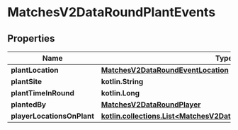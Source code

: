 
# MatchesV2DataRoundPlantEvents

## Properties
| Name | Type | Description | Notes |
| ------------ | ------------- | ------------- | ------------- |
| **plantLocation** | [**MatchesV2DataRoundEventLocation**](MatchesV2DataRoundEventLocation.md) |  |  [optional] |
| **plantSite** | **kotlin.String** |  |  [optional] |
| **plantTimeInRound** | **kotlin.Long** |  |  [optional] |
| **plantedBy** | [**MatchesV2DataRoundPlayer**](MatchesV2DataRoundPlayer.md) |  |  [optional] |
| **playerLocationsOnPlant** | [**kotlin.collections.List&lt;MatchesV2DataRoundPlayerLocationsOnEvent&gt;**](MatchesV2DataRoundPlayerLocationsOnEvent.md) |  |  [optional] |



